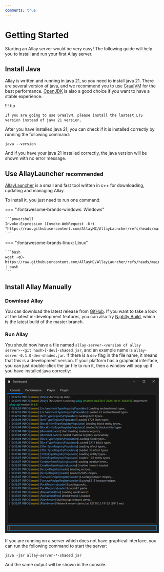 ```yaml
---
comments: true
---
```


# Getting Started

Starting an Allay server would be very easy! The following guide will help you to
install and run your first Allay server.

## Install Java

Allay is written and running in java 21, so you need to install java 21. There are several version of java,
and we recommend you to use [GraalVM](https://www.graalvm.org/) for the best performance. [OpenJDK](https://adoptopenjdk.net/) is
also a good choice if you want to have a stable experience.

!!! tip

    If you are going to use GraalVM, please install the lastest LTS version instead of java 21 version.

After you have installed java 21, you can check if it is installed correctly by running the following command:

```shell
java --version
```

And if you have your java 21 installed correctly, the java version will be shown with no error message.

## Use AllayLauncher <small>recommended</small>

[AllayLauncher](https://github.com/AllayMC/AllayLauncher) is a small and fast tool written in c++ for downloading,
updating and managing Allay.

To install it, you just need to run one command:

=== ":fontawesome-brands-windows: Windows"

    ```powershell
    Invoke-Expression (Invoke-WebRequest -Uri "https://raw.githubusercontent.com/AllayMC/AllayLauncher/refs/heads/main/scripts/install_windows.ps1").Content
    ```

=== ":fontawesome-brands-linux: Linux"

    ```bash
    wget -qO- https://raw.githubusercontent.com/AllayMC/AllayLauncher/refs/heads/main/scripts/install_linux.sh | bash
    ```

## Install Allay Manually

### Download Allay

You can download the latest release from [GitHub](https://github.com/AllayMC/Allay/releases/latest).
If you want to take a look at the latest in-development features, you can also try
[Nightly Build](https://github.com/AllayMC/Allay/releases/tag/nightly), which is the latest build of the master branch.

### Run Allay

You should now have a file named `allay-server-<version of allay server>-<git hash>[-dev]-shaded.jar`, and an example
name is
`allay-server-0.1.0-dev-shaded.jar`. If there is a `dev` flag in the file name, it means that this is a development
version.
If your platform has a graphical interface, you can just double-click the jar file to run it, then a window will pop up
if you have installed java correctly:

![installation-p1.png](installation-p1.png)

If you are running on a server which does not have graphical interface, you can run the following command to start the
server:

```shell
java -jar allay-server-*-shaded.jar
```

And the same output will be shown in the console.
